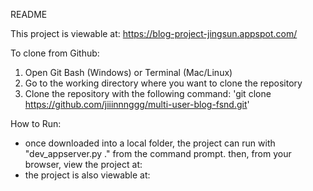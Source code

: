 README

This project is viewable at: https://blog-project-jingsun.appspot.com/

To clone from Github:
 1. Open Git Bash (Windows) or Terminal (Mac/Linux)
 2. Go to the working directory where you want to clone the repository
 3. Clone the repository with the following command:
    'git clone https://github.com/jiiinnnggg/multi-user-blog-fsnd.git'

How to Run:

- once downloaded into a local folder, the project can run with "dev_appserver.py ." 
from the command prompt. then, from your browser, view the project at:
- the project is also viewable at:
